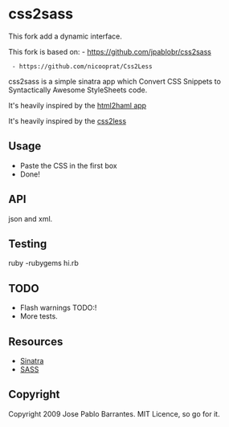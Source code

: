 css2sass
========

This fork add a dynamic interface.

This fork is based on:
     - https://github.com/jpablobr/css2sass

     - https://github.com/nicooprat/Css2Less

css2sass is a simple sinatra app which Convert CSS Snippets to Syntactically Awesome StyleSheets code.

It's heavily inspired by the [html2haml app](http://html2haml.heroku.com/)

It's heavily inspired by the [css2less](http://css2less.cc/)

## Usage

* Paste the CSS in the first box
* Done!

## API

json and xml.

## Testing

ruby -rubygems hi.rb

## TODO

* Flash warnings TODO:!
* More tests.

## Resources

* [Sinatra](http://www.sinatrarb.com)
* [SASS](http://sass-lang.com/)

## Copyright

Copyright 2009 Jose Pablo Barrantes. MIT Licence, so go for it.
